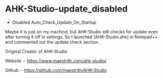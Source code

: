 # AHK-Studio-update_disabled

- Disabled Auto_Check_Update_On_Startup

Maybe it is just on my machine, but AHK-Studio still checks for update even after turning it off in settings.
So I launched [AHK-Studio.ahk] in Notepad++ and commented out the update check section.

Original Creator of AHK-Studio 

Website :- https://www.maestrith.com/ahk-studio/

Github  :- https://github.com/maestrith/AHK-Studio
